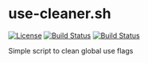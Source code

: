 # use-cleaner.sh
[![License](https://img.shields.io/badge/license-GPLv3-blue.svg?style=plastic)](https://github.com/Obsidian-StudiosInc/use-cleaner/blob/master/LICENSE)
[![Build Status](https://img.shields.io/travis/Obsidian-StudiosInc/use-cleaner/master.svg?style=plastic)](https://travis-ci.org/Obsidian-StudiosInc/use-cleaner)
[![Build Status](https://img.shields.io/shippable/5840e5b972c0d9100031fabf/master.svg?style=plastic)](https://app.shippable.com/projects/5840e5b972c0d9100031fabf/)

Simple script to clean global use flags
